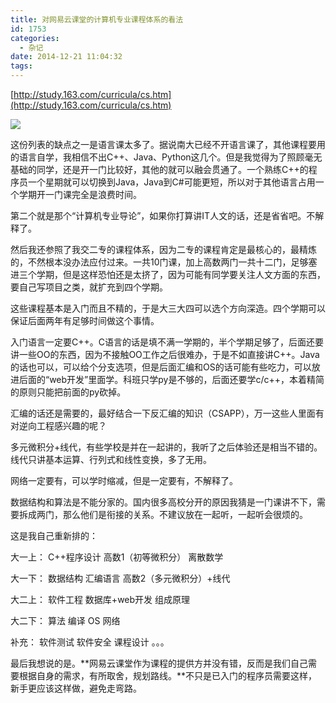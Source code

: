 ```yaml
---
title: 对网易云课堂的计算机专业课程体系的看法
id: 1753
categories:
  - 杂记
date: 2014-12-21 11:04:32
tags:
---
```


[http://study.163.com/curricula/cs.htm](http://study.163.com/curricula/cs.htm)

![](http://pic3.zhimg.com/37fef2722787f43de49e3070cf0c227e_b.jpg)

<!--more-->

这份列表的缺点之一是语言课太多了。据说南大已经不开语言课了，其他课程要用的语言自学，我相信不出C++、Java、Python这几个。但是我觉得为了照顾毫无基础的同学，还是开一门比较好，其他的就可以融会贯通了。一个熟练C++的程序员一个星期就可以切换到Java，Java到C#可能更短，所以对于其他语言占用一个学期开一门课完全是浪费时间。

第二个就是那个“计算机专业导论”，如果你打算讲IT人文的话，还是省省吧。不解释了。

然后我还参照了我交二专的课程体系，因为二专的课程肯定是最核心的，最精炼的，不然根本没办法应付过来。一共10门课，加上高数两门一共十二门，足够塞进三个学期，但是这样恐怕还是太挤了，因为可能有同学要关注人文方面的东西，要自己写项目之类，就扩充到四个学期。

这些课程基本是入门而且不精的，于是大三大四可以选个方向深造。四个学期可以保证后面两年有足够时间做这个事情。

入门语言一定要C++。C语言的话是填不满一学期的，半个学期足够了，后面还要讲一些OO的东西，因为不接触OO工作之后很难办，于是不如直接讲C++。Java的话也可以，可以给个分支选项，但是后面汇编和OS的话可能有些吃力，可以放进后面的“web开发”里面学。科班只学py是不够的，后面还要学c/c++，本着精简的原则只能把前面的py砍掉。

汇编的话还是需要的，最好结合一下反汇编的知识（CSAPP），万一这些人里面有对逆向工程感兴趣的呢？

多元微积分+线代，有些学校是并在一起讲的，我听了之后体验还是相当不错的。线代只讲基本运算、行列式和线性变换，多了无用。

网络一定要有，可以学时缩减，但是一定要有，不解释了。

数据结构和算法是不能分家的。国内很多高校分开的原因我猜是一门课讲不下，需要拆成两门，那么他们是衔接的关系。不建议放在一起听，一起听会很烦的。

这是我自己重新排的：

大一上：
C++程序设计
高数1（初等微积分）
离散数学

大一下：
数据结构
汇编语言
高数2（多元微积分）+线代

大二上：
软件工程
数据库+web开发
组成原理

大二下：
算法
编译
OS
网络

补充：
软件测试
软件安全
课程设计
。。。

最后我想说的是。**网易云课堂作为课程的提供方并没有错，反而是我们自己需要根据自身的需求，有所取舍，规划路线。**不只是已入门的程序员需要这样，新手更应该这样做，避免走弯路。